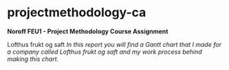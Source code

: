 # projectmethodology-ca
<b>Noroff FEU1 - Project Methodology Course Assignment</b>

Lofthus frukt og saft
<em>In this report you will find a Gantt chart that I made for a company called Lofthus frukt og saft and my work process behind making this chart.</em>
